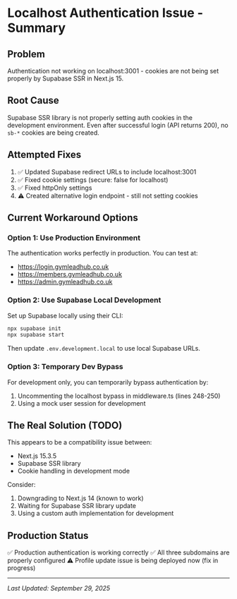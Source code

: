 # Localhost Authentication Issue - Summary

## Problem

Authentication not working on localhost:3001 - cookies are not being set properly by Supabase SSR in Next.js 15.

## Root Cause

Supabase SSR library is not properly setting auth cookies in the development environment. Even after successful login (API returns 200), no `sb-*` cookies are being created.

## Attempted Fixes

1. ✅ Updated Supabase redirect URLs to include localhost:3001
2. ✅ Fixed cookie settings (secure: false for localhost)
3. ✅ Fixed httpOnly settings
4. ⚠️ Created alternative login endpoint - still not setting cookies

## Current Workaround Options

### Option 1: Use Production Environment

The authentication works perfectly in production. You can test at:

- https://login.gymleadhub.co.uk
- https://members.gymleadhub.co.uk
- https://admin.gymleadhub.co.uk

### Option 2: Use Supabase Local Development

Set up Supabase locally using their CLI:

```bash
npx supabase init
npx supabase start
```

Then update `.env.development.local` to use local Supabase URLs.

### Option 3: Temporary Dev Bypass

For development only, you can temporarily bypass authentication by:

1. Uncommenting the localhost bypass in middleware.ts (lines 248-250)
2. Using a mock user session for development

## The Real Solution (TODO)

This appears to be a compatibility issue between:

- Next.js 15.3.5
- Supabase SSR library
- Cookie handling in development mode

Consider:

1. Downgrading to Next.js 14 (known to work)
2. Waiting for Supabase SSR library update
3. Using a custom auth implementation for development

## Production Status

✅ Production authentication is working correctly
✅ All three subdomains are properly configured
⚠️ Profile update issue is being deployed now (fix in progress)

---

_Last Updated: September 29, 2025_
